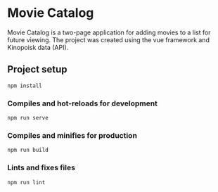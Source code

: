 # Movie Catalog
Movie Catalog is a two-page application for adding movies to a list for future viewing. The project was created using the vue framework and Kinopoisk data (API).

## Project setup
```
npm install
```

### Compiles and hot-reloads for development
```
npm run serve
```

### Compiles and minifies for production
```
npm run build
```

### Lints and fixes files
```
npm run lint
```
